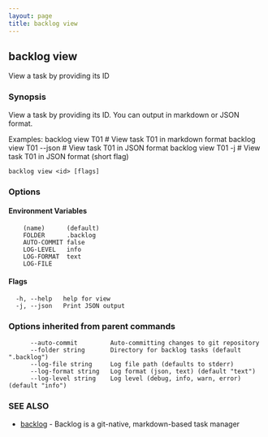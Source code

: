 ```yaml
---
layout: page
title: backlog view
---
```


## backlog view

View a task by providing its ID

### Synopsis

View a task by providing its ID. You can output in markdown or JSON format.

Examples:
  backlog view T01           # View task T01 in markdown format
  backlog view T01 --json    # View task T01 in JSON format
  backlog view T01 -j        # View task T01 in JSON format (short flag)

```
backlog view <id> [flags]
```


### Options

#### Environment Variables

```
	(name)		(default)
	FOLDER		.backlog
	AUTO-COMMIT	false
	LOG-LEVEL	info
	LOG-FORMAT	text
	LOG-FILE	
```

#### Flags


```
  -h, --help   help for view
  -j, --json   Print JSON output
```

### Options inherited from parent commands

```
      --auto-commit         Auto-committing changes to git repository
      --folder string       Directory for backlog tasks (default ".backlog")
      --log-file string     Log file path (defaults to stderr)
      --log-format string   Log format (json, text) (default "text")
      --log-level string    Log level (debug, info, warn, error) (default "info")
```

### SEE ALSO

* [backlog](backlog.md)	 - Backlog is a git-native, markdown-based task manager

